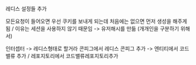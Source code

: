레디스 설정들 추가

모든요청이 들어오면 우선 쿠키를 보내게 되는데
처음에는 없으면 먼저 생성을 해주게 됨 / 이유는 세션을 사용하지 않기 때문임
-> 유저해시를 만듦 (개개인을 구분하기 위해서)

인터셉터 -> 레디스형태로 할거라 콘피그에서 레디스 콘피그 추가 ->
엔티티에서 코드밸류 추가 / 레포지토리에서 코드밸류레포지토리추가
